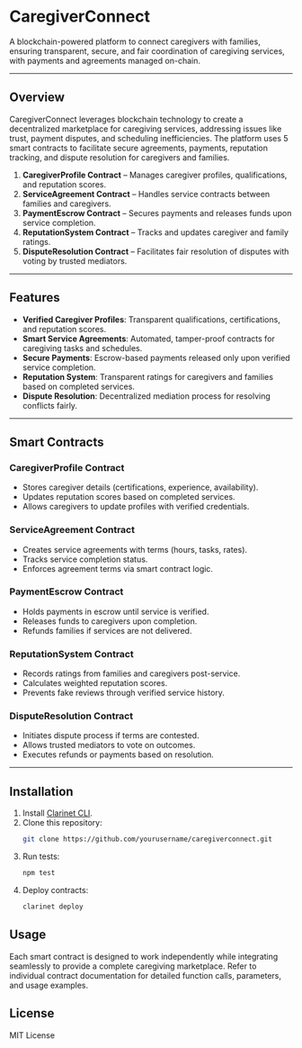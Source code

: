 # CaregiverConnect

A blockchain-powered platform to connect caregivers with families, ensuring transparent, secure, and fair coordination of caregiving services, with payments and agreements managed on-chain.

---

## Overview

CaregiverConnect leverages blockchain technology to create a decentralized marketplace for caregiving services, addressing issues like trust, payment disputes, and scheduling inefficiencies. The platform uses 5 smart contracts to facilitate secure agreements, payments, reputation tracking, and dispute resolution for caregivers and families.

1. **CaregiverProfile Contract** – Manages caregiver profiles, qualifications, and reputation scores.
2. **ServiceAgreement Contract** – Handles service contracts between families and caregivers.
3. **PaymentEscrow Contract** – Secures payments and releases funds upon service completion.
4. **ReputationSystem Contract** – Tracks and updates caregiver and family ratings.
5. **DisputeResolution Contract** – Facilitates fair resolution of disputes with voting by trusted mediators.

---

## Features

- **Verified Caregiver Profiles**: Transparent qualifications, certifications, and reputation scores.
- **Smart Service Agreements**: Automated, tamper-proof contracts for caregiving tasks and schedules.
- **Secure Payments**: Escrow-based payments released only upon verified service completion.
- **Reputation System**: Transparent ratings for caregivers and families based on completed services.
- **Dispute Resolution**: Decentralized mediation process for resolving conflicts fairly.

---

## Smart Contracts

### CaregiverProfile Contract
- Stores caregiver details (certifications, experience, availability).
- Updates reputation scores based on completed services.
- Allows caregivers to update profiles with verified credentials.

### ServiceAgreement Contract
- Creates service agreements with terms (hours, tasks, rates).
- Tracks service completion status.
- Enforces agreement terms via smart contract logic.

### PaymentEscrow Contract
- Holds payments in escrow until service is verified.
- Releases funds to caregivers upon completion.
- Refunds families if services are not delivered.

### ReputationSystem Contract
- Records ratings from families and caregivers post-service.
- Calculates weighted reputation scores.
- Prevents fake reviews through verified service history.

### DisputeResolution Contract
- Initiates dispute process if terms are contested.
- Allows trusted mediators to vote on outcomes.
- Executes refunds or payments based on resolution.

---

## Installation

1. Install [Clarinet CLI](https://docs.hiro.so/clarinet/getting-started).
2. Clone this repository:
   ```bash
   git clone https://github.com/yourusername/caregiverconnect.git
   ```
3. Run tests:
   ```bash
   npm test
   ```
4. Deploy contracts:
   ```bash
   clarinet deploy
   ```

## Usage

Each smart contract is designed to work independently while integrating seamlessly to provide a complete caregiving marketplace. Refer to individual contract documentation for detailed function calls, parameters, and usage examples.

## License

MIT License